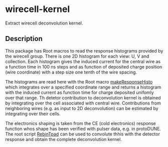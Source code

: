 # wirecell-kernel
Extract wirecell deconvolution kernel.

## Description
This package has Root macros to read the response histograms provided by the wirecell group.
There is one 2D histogram for each view: U, V and collection.
Each histogram gives the induced current for the central wire as a function time in 100 ns steps
and as function of deposited charge position (wire coordinate) with a step size one tenth
of the wire spacing.

The histograms are read here with the Root macro [makeResponseHisto](Root/makeResponseHisto.C)
which integrates over a specified coordinate range and returns a histogram with the
induced current as function time for charge deposited unifomly over that range.
Th detetor contribution to deconvolution kernel is obtained by integrating over the
cell associated with central wire.
Contributions from neighboring wires (e.g. as input to 2D deconvolution) can be estimated by
integrating over their cells.

The electronics shaping is taken from the CE (cold electronics) response function whos shape has been
verified with pulser data, e.g. in protoDUNE.
The root script [RebinTpad](Root/RebinTpad.C) can be used to convolute thhis with the detector response
and obtain the complete deconvolution kernel.

